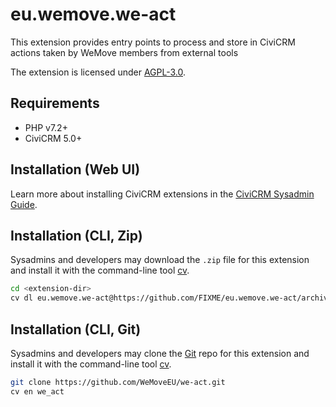 # eu.wemove.we-act

This extension provides entry points to process and store in CiviCRM actions taken by WeMove members from external tools

The extension is licensed under [AGPL-3.0](LICENSE.txt).

## Requirements

* PHP v7.2+
* CiviCRM 5.0+

## Installation (Web UI)

Learn more about installing CiviCRM extensions in the [CiviCRM Sysadmin Guide](https://docs.civicrm.org/sysadmin/en/latest/customize/extensions/).

## Installation (CLI, Zip)

Sysadmins and developers may download the `.zip` file for this extension and
install it with the command-line tool [cv](https://github.com/civicrm/cv).

```bash
cd <extension-dir>
cv dl eu.wemove.we-act@https://github.com/FIXME/eu.wemove.we-act/archive/master.zip
```

## Installation (CLI, Git)

Sysadmins and developers may clone the [Git](https://en.wikipedia.org/wiki/Git) repo for this extension and
install it with the command-line tool [cv](https://github.com/civicrm/cv).

```bash
git clone https://github.com/WeMoveEU/we-act.git
cv en we_act
```
